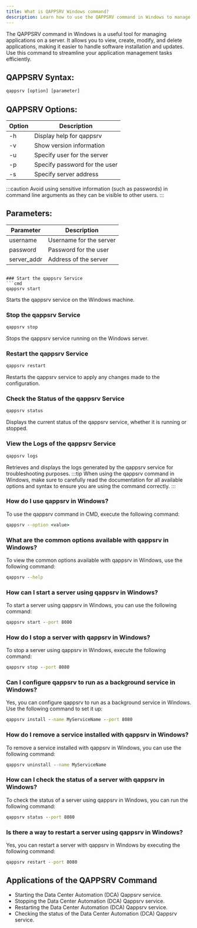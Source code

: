 ```yaml
---
title: What is QAPPSRV Windows command?
description: Learn how to use the QAPPSRV command in Windows to manage applications efficiently.
---
```


The QAPPSRV command in Windows is a useful tool for managing applications on a server. It allows you to view, create, modify, and delete applications, making it easier to handle software installation and updates. Use this command to streamline your application management tasks efficiently.

## QAPPSRV Syntax:
```cmd
qappsrv [option] [parameter]
```

## QAPPSRV Options:
| Option | Description                   |
|--------|-------------------------------|
| -h     | Display help for qappsrv      |
| -v     | Show version information      |
| -u     | Specify user for the server   |
| -p     | Specify password for the user |
| -s     | Specify server address        |

:::caution
Avoid using sensitive information (such as passwords) in command line arguments as they can be visible to other users.
:::

## Parameters:
| Parameter   | Description                  |
|-------------|------------------------------|
| username    | Username for the server      |
| password    | Password for the user         |
| server_addr | Address of the server         |
```

### Start the qappsrv Service
```cmd
qappsrv start
```
Starts the qappsrv service on the Windows machine.

### Stop the qappsrv Service
```cmd
qappsrv stop
```
Stops the qappsrv service running on the Windows server.

### Restart the qappsrv Service
```cmd
qappsrv restart
```
Restarts the qappsrv service to apply any changes made to the configuration.

### Check the Status of the qappsrv Service
```cmd
qappsrv status
```
Displays the current status of the qappsrv service, whether it is running or stopped.

### View the Logs of the qappsrv Service
```cmd
qappsrv logs
```
Retrieves and displays the logs generated by the qappsrv service for troubleshooting purposes.
:::tip
When using the qappsrv command in Windows, make sure to carefully read the documentation for all available options and syntax to ensure you are using the command correctly.
:::

### How do I use qappsrv in Windows?
To use the qappsrv command in CMD, execute the following command:
```cmd
qappsrv --option <value>
```

### What are the common options available with qappsrv in Windows?
To view the common options available with qappsrv in Windows, use the following command:
```cmd
qappsrv --help
```

### How can I start a server using qappsrv in Windows?
To start a server using qappsrv in Windows, you can use the following command:
```cmd
qappsrv start --port 8080
```

### How do I stop a server with qappsrv in Windows?
To stop a server using qappsrv in Windows, execute the following command:
```cmd
qappsrv stop --port 8080
```

### Can I configure qappsrv to run as a background service in Windows?
Yes, you can configure qappsrv to run as a background service in Windows. Use the following command to set it up:
```cmd
qappsrv install --name MyServiceName --port 8080
```

### How do I remove a service installed with qappsrv in Windows?
To remove a service installed with qappsrv in Windows, you can use the following command:
```cmd
qappsrv uninstall --name MyServiceName
```

### How can I check the status of a server with qappsrv in Windows?
To check the status of a server using qappsrv in Windows, you can run the following command:
```cmd
qappsrv status --port 8080
```

### Is there a way to restart a server using qappsrv in Windows?
Yes, you can restart a server with qappsrv in Windows by executing the following command:
```cmd
qappsrv restart --port 8080
```
## Applications of the QAPPSRV Command

- Starting the Data Center Automation (DCA) Qappsrv service.
- Stopping the Data Center Automation (DCA) Qappsrv service.
- Restarting the Data Center Automation (DCA) Qappsrv service.
- Checking the status of the Data Center Automation (DCA) Qappsrv service.